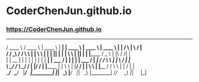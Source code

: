 # CoderChenJun.github.io
### https://CoderChenJun.github.io



   ______      ______     _______     ________   _______    _______     _______    ________       _       ___    ___    
  / ____ \    / ____ \   |  ____ \   |  ______| |  ____ \  |  ____ \   |  ____ \  |  ______|     / \     |   \  /   |   
 / /    \_\  / /    \ \  | |    \ \  | |______  | |____| | | |    \ \  | |____| | | |______     / _ \    | |\ \/ /| |   
| |      __ | |      | | | |     | | |  ______| |  ___  /  | |     | | |  ___  /  |  ______|   / / \ \   | | \  / | |   
 \ \____/ /  \ \____/ /  | |____/ /  | |______  | |   \ \  | |____/ /  | |   \ \  | |______   / /   \ \  | |  \/  | |   
  \______/    \______/   |_______/   |________| |_|    \_\ |_______/   |_|    \_\ |________| /_/     \_\ |_|      |_| 
